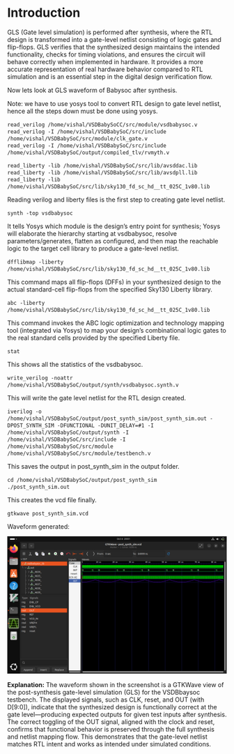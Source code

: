 # Introduction
GLS (Gate level simulation) is performed after synthesis, where the RTL design is transformed into a gate-level netlist consisting of logic gates and flip-flops. GLS verifies that the synthesized design maintains the intended functionality, checks for timing violations, and ensures the circuit will behave correctly when implemented in hardware. It provides a more accurate representation of real hardware behavior compared to RTL simulation and is an essential step in the digital design verification flow.

Now lets look at GLS waveform of Babysoc after synthesis.


Note: we have to use yosys tool to convert RTL design to gate level netlist, hence all the steps down must be done using yosys.

```
read_verilog /home/vishal/VSDBabySoCC/src/module/vsdbabysoc.v
read_verilog -I /home/vishal/VSDBabySoC/src/include /home/vishal/VSDBabySoC/src/module/clk_gate.v
read_verilog -I /home/vishal/VSDBabySoC/src/include /home/vishal/VSDBabySoC/output/compiled_tlv/rvmyth.v
```
```
read_liberty -lib /home/vishal/VSDBabySoC/src/lib/avsddac.lib
read_liberty -lib /home/vishal/VSDBabySoC/src/lib/avsdpll.lib
read_liberty -lib /home/vishal/VSDBabySoC/src/lib/sky130_fd_sc_hd__tt_025C_1v80.lib

```
Reading verilog and liberty files is the first step to creating gate level netlist.

```
synth -top vsdbabysoc
```

It tells Yosys which module is the design’s entry point for synthesis; Yosys will elaborate the hierarchy starting at vsdbabysoc, resolve parameters/generates, flatten as configured, and then map the reachable logic to the target cell library to produce a gate-level netlist.

```
dfflibmap -liberty /home/vishal/VSDBabySoC/src/lib/sky130_fd_sc_hd__tt_025C_1v80.lib
```
This command maps all flip-flops (DFFs) in your synthesized design to the actual standard-cell flip-flops from the specified Sky130 Liberty library.

```
abc -liberty /home/vishal/VSDBabySoC/src/lib/sky130_fd_sc_hd__tt_025C_1v80.lib
```
This command invokes the ABC logic optimization and technology mapping tool (integrated via Yosys) to map your design’s combinational logic gates to the real standard cells provided by the specified Liberty file.


```
stat
```
This shows all the statistics of the vsdbabysoc.
```
write_verilog -noattr /home/vishal/VSDBabySoC/output/synth/vsdbabysoc.synth.v
```
This will write the gate level netlist for the RTL design created.

```
iverilog -o /home/vishal/VSDBabySoC/output/post_synth_sim/post_synth_sim.out -DPOST_SYNTH_SIM -DFUNCTIONAL -DUNIT_DELAY=#1 -I /home/vishal/VSDBabySoC/output/synth -I /home/vishal/VSDBabySoC/src/include -I /home/vishal/VSDBabySoC/src/module /home/vishal/VSDBabySoC/src/module/testbench.v
```
This saves the output in post_synth_sim in the output folder.

```
cd /home/vishal/VSDBabySoC/output/post_synth_sim
./post_synth_sim.out
```
This creates the vcd file finally.

```
gtkwave post_synth_sim.vcd

```

Waveform generated:

<img src="../Screenshots-20251006T162544Z-1-001/Screenshots/Screenshot from 2025-10-06 20-01-51.png" alt="My Diagram" width="900"/>

**Explanation:** The waveform shown in the screenshot is a GTKWave view of the post-synthesis gate-level simulation (GLS) for the VSDBbaysoc testbench. The displayed signals, such as CLK, reset, and OUT (with D[9:0]), indicate that the synthesized design is functionally correct at the gate level—producing expected outputs for given test inputs after synthesis. The correct toggling of the OUT signal, aligned with the clock and reset, confirms that functional behavior is preserved through the full synthesis and netlist mapping flow. This demonstrates that the gate-level netlist matches RTL intent and works as intended under simulated conditions.





